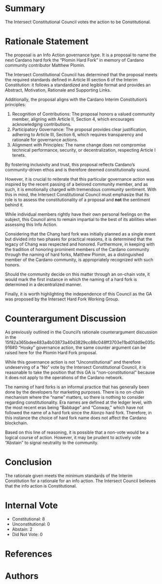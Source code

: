 
# Summary

The Intersect Constitutional Council votes the action to be Constitutional.

# Rationale Statement

The proposal is an Info Action governance type. It is a proposal to name the next Cardano hard fork the “Plomin Hard Fork” in memory of Cardano community contributor Matthew Plomin.

The Intersect Constitutional Council has determined that the proposal meets the required standards defined in Article III section 6 of the Interim Constitution: it follows a standardized and legible format and provides an Abstract, Motivation, Rationale and Supporting Links.

Additionally, the proposal aligns with the Cardano Interim Constitution’s principles:

1. Recognition of Contributions: The proposal honors a valued community member, aligning with Article II, Section 4, which encourages acknowledging contributions.
2. Participatory Governance: The proposal provides clear justification, adhering to Article III, Section 6, which requires transparency and rationale for governance actions.
3. Alignment with Principles: The name change does not compromise technical performance, security, or decentralization, respecting Article I tenets.

By fostering inclusivity and trust, this proposal reflects Cardano’s community-driven ethos and is therefore deemed constitutionally sound.

However, it is crucial to reiterate that this particular governance action was inspired by the recent passing of a beloved community member, and as such, it is emotionally charged with tremendous community sentiment. With this in mind, the Intersect Constitutional Council must emphasize that its role is to assess the constitutionality of a proposal and **not** the sentiment behind it.

While individual members rightly have their own personal feelings on the subject, this Council aims to remain impartial to the best of its abilities when assessing this Info Action.

Considering that the Chang hard fork was initially planned as a single event but divided into two phases for practical reasons, it is determined that the legacy of Chang was respected and honored. Furthermore, in keeping with the tradition of honoring prominent members of the Cardano community through the naming of hard forks, Matthew Plomin, as a distinguished member of the Cardano community, is appropriately recognized with such honors.

Should the community decide on this matter through an on-chain vote, it would mark the first instance in which the naming of a hard fork is determined in a decentralized manner.

Finally, it is worth highlighting the independence of this Council as the GA was proposed by the Intersect Hard Fork Working Group.

# Counterargument Discussion

As previously outlined in the Council’s rationale counterargument discussion in the 15f82a365bdee483a4b03873a40d3829cc88c048ff3703e11bd01dd9e035c916#0 “Hosky” governance action, the same counter argument can be raised here for the Plomin Hard Fork proposal.

While this governance action is not “Unconstitutional” and therefore undeserving of a “No” vote by the Intersect Constitutional Council, it is reasonable to take the position that this GA is “non-constitutional” because it does not apply to the operations of the Cardano network.

The naming of hard forks is an informal practice that has generally been done by the developers for marketing purposes. There is no on-chain mechanism where the “name” matters, so there is nothing to consider regarding constitutionality. Era names are defined at the ledger level, with the most recent eras being “Babbage” and “Conway,” which have not followed the name of a hard fork since the Alonzo hard fork. Therefore, in this instance the choice of hard fork name does not affect the Cardano blockchain.

Based on this line of reasoning, it is possible that a non-vote would be a logical course of action. However, it may be prudent to actively vote “Abstain” to signal neutrality to the community.

# Conclusion

The rationale given meets the minimum standards of the Interim Constitution for a rationale for an info action. The Intersect Council believes that the info action is Constitutional.

# Internal Vote

- Constitutional: 8
- Unconstitutional: 0
- Abstain: 2
- Did Not Vote: 0

# References



# Authors


